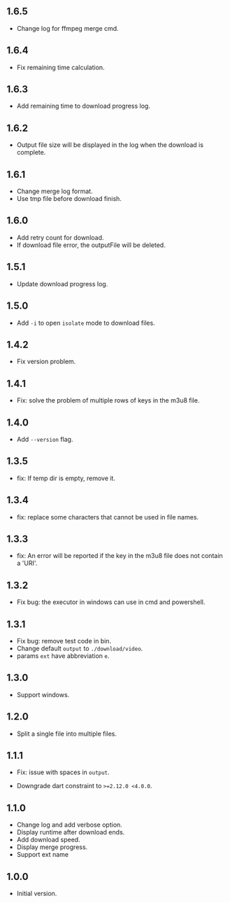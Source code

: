 ## 1.6.5

- Change log for ffmpeg merge cmd.

## 1.6.4

- Fix remaining time calculation.

## 1.6.3

- Add remaining time to download progress log.

## 1.6.2

- Output file size will be displayed in the log when the download is complete.

## 1.6.1

- Change merge log format.
- Use tmp file before download finish.

## 1.6.0

- Add retry count for download.
- If download file error, the outputFile will be deleted.

## 1.5.1

- Update download progress log.

## 1.5.0

- Add `-i` to open `isolate` mode to download files.

## 1.4.2

- Fix version problem.

## 1.4.1

- Fix: solve the problem of multiple rows of keys in the m3u8 file.

## 1.4.0

- Add `--version` flag.

## 1.3.5

- fix: If temp dir is empty, remove it.

## 1.3.4

- fix: replace some characters that cannot be used in file names.

## 1.3.3

- fix: An error will be reported if the key in the m3u8 file does not contain a 'URI'.

## 1.3.2

- Fix bug: the executor in windows can use in cmd and powershell.

## 1.3.1

- Fix bug: remove test code in bin.
- Change default `output` to `./download/video`.
- params `ext` have abbreviation `e`.

## 1.3.0

- Support windows.

## 1.2.0

- Split a single file into multiple files.

## 1.1.1

- Fix: issue with spaces in `output`.

- Downgrade dart constraint  to `>=2.12.0 <4.0.0`.

## 1.1.0

- Change log and add verbose option.
- Display runtime after download ends.
- Add download speed.
- Display merge progress.
- Support ext name

## 1.0.0

- Initial version.
